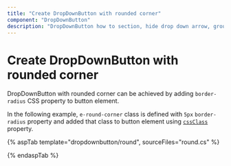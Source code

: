 ```yaml
---
title: "Create DropDownButton with rounded corner"
component: "DropDownButton"
description: "DropDownButton how to section, hide drop down arrow, group popup items using list view component, dialog open on popup item click."
---
```


# Create DropDownButton with rounded corner

DropDownButton with rounded corner can be achieved by adding `border-radius` CSS property to button element.

In the following example, `e-round-corner` class is defined with `5px` `border-radius`
property and added that class to button element using
[`cssClass`](https://help.syncfusion.com/cr/aspnetcore-js2/Syncfusion.EJ2.SplitButtons.DropDownButton.html#Syncfusion_EJ2_SplitButtons_DropDownButton_CssClass) property.

{% aspTab template="dropdownbutton/round", sourceFiles="round.cs" %}

{% endaspTab %}